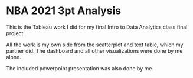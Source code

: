 # NBA 2021 3pt Analysis

This is the Tableau work I did for my final Intro to Data Analytics class final project.

All the work is my own side from the scatterplot and text table, which my partner did.  The dashboard and all other visualizations were done by me alone.

The included powerpoint presentation was also done by me.
